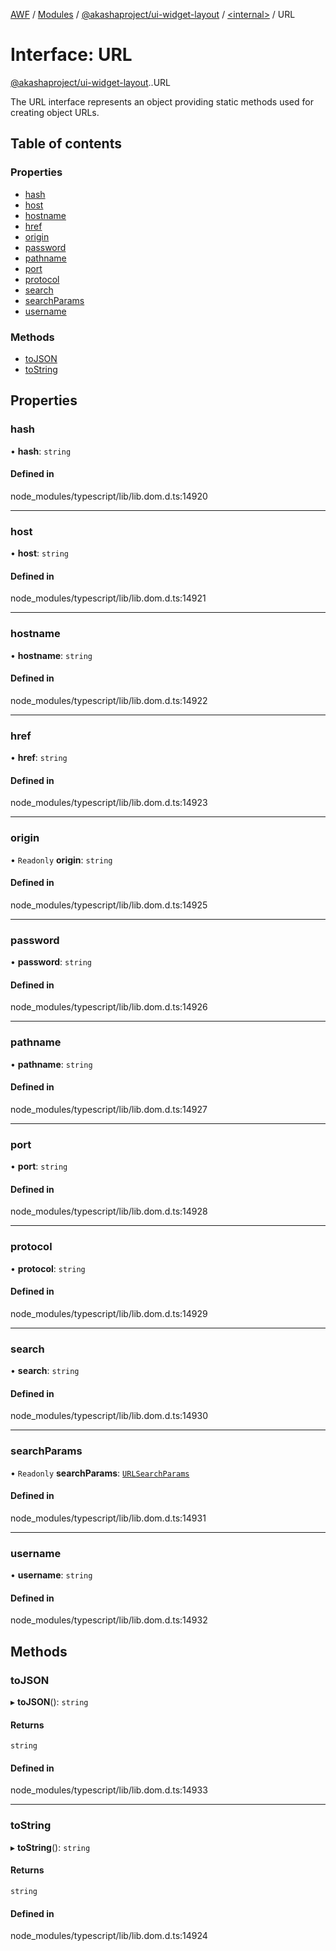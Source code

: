 [AWF](../README.md) / [Modules](../modules.md) / [@akashaproject/ui-widget-layout](../modules/akashaproject_ui_widget_layout.md) / [<internal\>](../modules/akashaproject_ui_widget_layout._internal_.md) / URL

# Interface: URL

[@akashaproject/ui-widget-layout](../modules/akashaproject_ui_widget_layout.md).[<internal>](../modules/akashaproject_ui_widget_layout._internal_.md).URL

The URL interface represents an object providing static methods used for creating object URLs.

## Table of contents

### Properties

- [hash](akashaproject_ui_widget_layout._internal_.URL.md#hash)
- [host](akashaproject_ui_widget_layout._internal_.URL.md#host)
- [hostname](akashaproject_ui_widget_layout._internal_.URL.md#hostname)
- [href](akashaproject_ui_widget_layout._internal_.URL.md#href)
- [origin](akashaproject_ui_widget_layout._internal_.URL.md#origin)
- [password](akashaproject_ui_widget_layout._internal_.URL.md#password)
- [pathname](akashaproject_ui_widget_layout._internal_.URL.md#pathname)
- [port](akashaproject_ui_widget_layout._internal_.URL.md#port)
- [protocol](akashaproject_ui_widget_layout._internal_.URL.md#protocol)
- [search](akashaproject_ui_widget_layout._internal_.URL.md#search)
- [searchParams](akashaproject_ui_widget_layout._internal_.URL.md#searchparams)
- [username](akashaproject_ui_widget_layout._internal_.URL.md#username)

### Methods

- [toJSON](akashaproject_ui_widget_layout._internal_.URL.md#tojson)
- [toString](akashaproject_ui_widget_layout._internal_.URL.md#tostring)

## Properties

### hash

• **hash**: `string`

#### Defined in

node_modules/typescript/lib/lib.dom.d.ts:14920

___

### host

• **host**: `string`

#### Defined in

node_modules/typescript/lib/lib.dom.d.ts:14921

___

### hostname

• **hostname**: `string`

#### Defined in

node_modules/typescript/lib/lib.dom.d.ts:14922

___

### href

• **href**: `string`

#### Defined in

node_modules/typescript/lib/lib.dom.d.ts:14923

___

### origin

• `Readonly` **origin**: `string`

#### Defined in

node_modules/typescript/lib/lib.dom.d.ts:14925

___

### password

• **password**: `string`

#### Defined in

node_modules/typescript/lib/lib.dom.d.ts:14926

___

### pathname

• **pathname**: `string`

#### Defined in

node_modules/typescript/lib/lib.dom.d.ts:14927

___

### port

• **port**: `string`

#### Defined in

node_modules/typescript/lib/lib.dom.d.ts:14928

___

### protocol

• **protocol**: `string`

#### Defined in

node_modules/typescript/lib/lib.dom.d.ts:14929

___

### search

• **search**: `string`

#### Defined in

node_modules/typescript/lib/lib.dom.d.ts:14930

___

### searchParams

• `Readonly` **searchParams**: [`URLSearchParams`](../modules/akashaproject_ui_widget_layout._internal_.md#urlsearchparams)

#### Defined in

node_modules/typescript/lib/lib.dom.d.ts:14931

___

### username

• **username**: `string`

#### Defined in

node_modules/typescript/lib/lib.dom.d.ts:14932

## Methods

### toJSON

▸ **toJSON**(): `string`

#### Returns

`string`

#### Defined in

node_modules/typescript/lib/lib.dom.d.ts:14933

___

### toString

▸ **toString**(): `string`

#### Returns

`string`

#### Defined in

node_modules/typescript/lib/lib.dom.d.ts:14924

